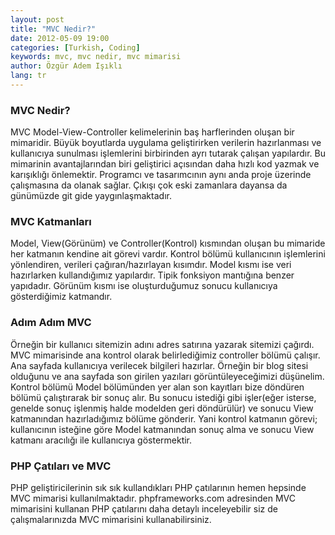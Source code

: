 ```yaml
---
layout: post
title: "MVC Nedir?"
date: 2012-05-09 19:00
categories: [Turkish, Coding]
keywords: mvc, mvc nedir, mvc mimarisi
author: Özgür Adem Işıklı
lang: tr
---
```


### MVC Nedir?

MVC Model-View-Controller kelimelerinin baş harflerinden oluşan bir mimaridir. Büyük boyutlarda uygulama geliştirirken verilerin hazırlanması ve kullanıcıya sunulması işlemlerini birbirinden ayrı tutarak çalışan yapılardır. Bu mimarinin avantajlarından biri geliştirici açısından daha hızlı kod yazmak ve karışıklığı önlemektir. Programcı ve tasarımcının aynı anda proje üzerinde çalışmasına da olanak sağlar. Çıkışı çok eski zamanlara dayansa da günümüzde git gide yaygınlaşmaktadır.

### MVC Katmanları

Model, View(Görünüm) ve Controller(Kontrol) kısmından oluşan bu mimaride her katmanın kendine ait görevi vardır. Kontrol bölümü kullanıcının işlemlerini yönlendiren, verileri çağıran/hazırlayan kısımdır. Model kısmı ise veri hazırlarken kullandığımız yapılardır. Tipik fonksiyon mantığına benzer yapıdadır. Görünüm kısmı ise oluşturduğumuz sonucu kullanıcıya gösterdiğimiz katmandır.

### Adım Adım MVC

Örneğin bir kullanıcı sitemizin adını adres satırına yazarak sitemizi çağırdı. MVC mimarisinde ana kontrol olarak belirlediğimiz controller bölümü çalışır. Ana sayfada kullanıcıya verilecek bilgileri hazırlar. Örneğin bir blog sitesi olduğunu ve ana sayfada son girilen yazıları görüntüleyeceğimizi düşünelim. Kontrol bölümü Model bölümünden yer alan son kayıtları bize döndüren bölümü çalıştırarak bir sonuç alır. Bu sonucu istediği gibi işler(eğer isterse, genelde sonuç işlenmiş halde modelden geri döndürülür) ve sonucu View katmanından hazırladığımız bölüme gönderir. Yani kontrol katmanın görevi; kullanıcının isteğine göre Model katmanından sonuç alma ve sonucu View katmanı aracılığı ile kullanıcıya göstermektir.

### PHP Çatıları ve MVC

PHP geliştiricilerinin sık sık kullandıkları PHP çatılarının hemen hepsinde MVC mimarisi kullanılmaktadır. phpframeworks.com adresinden MVC mimarisini kullanan PHP çatılarını daha detaylı inceleyebilir siz de çalışmalarınızda MVC mimarisini kullanabilirsiniz.
